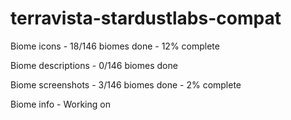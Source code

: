 # terravista-stardustlabs-compat

Biome icons - 18/146 biomes done - 12% complete

Biome descriptions - 0/146 biomes done

Biome screenshots - 3/146 biomes done - 2% complete

Biome info - Working on
